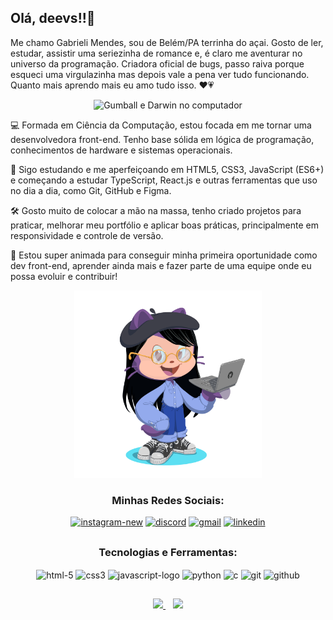 
## Olá, deevs!!👋 


Me chamo Gabrieli Mendes, sou de Belém/PA terrinha do açai. Gosto de ler, estudar, assistir uma seriezinha de romance e, é claro me aventurar no universo da programação. Criadora oficial de bugs, passo raiva porque esqueci uma virgulazinha mas depois vale a pena ver tudo funcionando. Quanto mais aprendo mais eu amo tudo isso. ❤️💗 <br>

<p align="center"> <img src="https://media.giphy.com/media/1eEH7dQ2xwN95RwGQf/giphy.gif" alt="Gumball e Darwin no computador"/></p> 


 💻 Formada em Ciência da Computação, estou focada em me tornar uma desenvolvedora front-end. Tenho base sólida em lógica de programação, conhecimentos de hardware e sistemas operacionais.<br>
 
 🚀 Sigo estudando e me aperfeiçoando em HTML5, CSS3, JavaScript (ES6+) e começando a estudar TypeScript, React.js e outras ferramentas que uso no dia a dia, como Git, GitHub e Figma.<br>
  
🛠️ Gosto muito de colocar a mão na massa, tenho criado projetos para praticar, melhorar meu portfólio e aplicar boas práticas, principalmente em responsividade e controle de versão.<br>

🎯 Estou super animada para conseguir minha primeira oportunidade como dev front-end, aprender ainda mais e fazer parte de uma equipe onde eu possa evoluir e contribuir!

<div align="center"> <img src="https://raw.githubusercontent.com/gaabcodes/gaabcodes/main/octocat.png" alt="Octocat" width="300" height="300"></div> 

<h3 align="center">Minhas Redes Sociais:</h3>
<div align="center">
<a href="https://instagram.com/ellaesgaab" target="_blank"><img width="50" height="50" src="https://img.icons8.com/nolan/64/instagram-new.png" alt="instagram-new"/></a>
<a href="https://discord.gg/wagxzStdcR" target="_blank"><img width="50" height="50" src="https://img.icons8.com/nolan/64/discord.png" alt="discord"/></a>
<a href = "mailto:gmendeshs@gmail.com" target="_blank"><img width="50" height="50" src="https://img.icons8.com/nolan/64/gmail.png" alt="gmail"/></a>
<a href="https:/www.linkedin.com/in/gabrieli-de-oliveira-mendes" target="_blank"><img width="50" height="50" src="https://img.icons8.com/nolan/64/linkedin.png" alt="linkedin"/></a>
</div>

##

<h3 align="center">Tecnologias e Ferramentas:</h3>

<div align="center">
<img align="center" width="50" height="50" src="https://img.icons8.com/nolan/64/html-5.png" alt="html-5"/>
  <img align="center" width="50" height="50" src="https://img.icons8.com/nolan/64/css3.png" alt="css3"/> 
  <img align="center" width="50" height="50" src="https://img.icons8.com/nolan/64/javascript-logo.png" alt="javascript-logo"/>
  <img align="center" width="50" height="50" src="https://img.icons8.com/nolan/64/python.png" alt="python"/>
  <img align="center" width="50" height="50" src="https://img.icons8.com/nolan/64/c.png" alt="c"/> 
  <img align="center" width="50" height="50" src="https://img.icons8.com/nolan/64/git.png" alt="git"/>
  <img align="center" width="50" height="50" src="https://img.icons8.com/nolan/64/github.png" alt="github"/>
</div>

##
<p align="center">
  <a href="https://beacons.ai/gaabcodes">
    <img height="180em" src="https://github-readme-stats.vercel.app/api?username=gaabcodes&show_icons=true&theme=material-palenight&include_all_commits=true&count_private=true"/>
  </a>
   &nbsp;&nbsp;
  <a href="https://beacons.ai/gaabcodes">
    <img height="180em" src="https://github-readme-stats.vercel.app/api/top-langs/?username=gaabcodes&layout=compact&langs_count=16&theme=material-palenight"/>
  </a>
</p>
  



